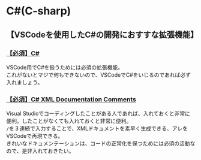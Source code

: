 # C#(C-sharp)

## 【VSCodeを使用したC#の開発におすすな拡張機能】

### [【必須】C#](https://marketplace.visualstudio.com/items?itemName=ms-dotnettools.csharp)

VSCode用でC#を扱うためには必須の拡張機能。  
これがないとマジで何もできないので、VSCodeでC#をいじるのであれば必ず入れましょう。  

### [【必須】C# XML Documentation Comments](https://marketplace.visualstudio.com/items?itemName=k--kato.docomment)

Visual Studioでコーディングしたことがある人であれば、入れておくと非常に便利。したことがなくても入れておくと非常に便利。  
`/`を３連続で入力することで、XMLドキュメントを素早く生成できる、アレをVSCodeで再現できる。  
きれいなドキュメンテーションは、コードの正常化を保つためには必須の活動なので、是非入れておきたい。
